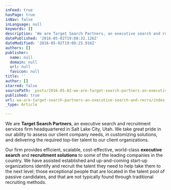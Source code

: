 ```yaml
---
inFeed: true
hasPage: true
inNav: false
inLanguage: null
keywords: []
description: 'We are Target Search Partners, an executive search and recruitment services firm headquartered in Salt Lake City, Utah. We take great pride in our ability to assess our client company needs, in customizing solutions, and delivering the required top-tier talent to our client organizations.'
datePublished: '2016-05-02T19:08:32.126Z'
dateModified: '2016-05-02T19:08:25.916Z'
authors: []
publisher:
  name: null
  domain: null
  url: null
  favicon: null
title: ''
author: []
starred: false
sourcePath: _posts/2016-05-02-we-are-target-search-partners-an-executive-search-and-recru.md
published: true
url: we-are-target-search-partners-an-executive-search-and-recru/index.html
_type: Article

---
```

We are **Target Search Partners**, an executive search and recruitment services firm headquartered in Salt Lake City, Utah. We take great pride in our ability to assess our client company needs, in customizing solutions, and delivering the required top-tier talent to our client organizations.

Our firm provides efficient, scalable, cost-effective, world-class **executive search** and **recruitment solutions** to some of the leading companies in the country. We have assisted established and up-and-coming start-up organizations identify and recruit the talent they need to help take them to the next level; those exceptional people that are located in the talent pool of passive candidates, and that are not typically found through traditional recruiting methods.